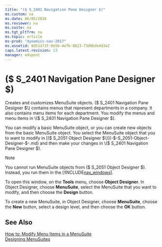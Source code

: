 ```yaml
---
title: "($ S_2401 Navigation Pane Designer $)"
ms.custom: na
ms.date: 06/05/2016
ms.reviewer: na
ms.suite: na
ms.tgt_pltfrm: na
ms.topic: article
ms-prod: "dynamics-nav-2017"
ms.assetid: 8d51d73f-0e56-4efb-8823-73d0bde4d3a2
caps.latest.revision: 13
manager: edupont
---
```

# ($ S_2401 Navigation Pane Designer $)
Creates and customizes MenuSuite objects. \($ S\_2401 Navigation Pane Designer $\) contains menus that represent departments in a company. It also contains menu items for each department. You modify the menus and menu items in \($ S\_2401 Navigation Pane Designer $\).  
  
 You can modify a basic MenuSuite object, or you can create new objects from the basic MenuSuite object. You select the MenuSuite object that you to want to modify in [\($ S\_2051 Object Designer $\)](-$-S_2051-Object-Designer-$-.md) and then make your changes in \($ S\_2401 Navigation Pane Designer $\).  
  
> [!NOTE]  
>  You cannot run MenuSuite objects from \($ S\_2051 Object Designer $\). Instead, you run them in the [!INCLUDE[nav_windows](includes/nav_windows_md.md)].  
  
 To open this window, on the **Tools** menu, choose **Object Designer**. In Object Designer, choose **MenuSuite**, select the MenuSuite that you want to modify, and then choose the **Design** button.  
  
 To create a new MenuSuite, in Object Designer, choose **MenuSuite**, choose the **New** button, select a design level, and then choose the **OK** button.  
  
## See Also  
 [How to: Modify Menu Items in a MenuSuite](../Topic/How%20to:%20Modify%20Menu%20Items%20in%20a%20MenuSuite.md)   
 [Designing MenuSuites](Designing-MenuSuites.md)